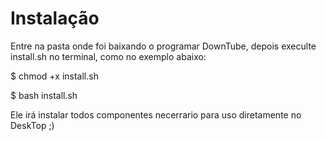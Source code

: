 # Instalação
Entre na pasta onde foi baixando o programar DownTube, depois execulte install.sh
no terminal, como no exemplo abaixo: 

$ chmod +x install.sh

$ bash install.sh

Ele irá instalar todos componentes necerrario para uso diretamente no DeskTop ;)

